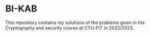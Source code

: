 # BI-KAB

This repository contains my solutions of the problems given in
the Cryptography and security course at CTU-FIT in 2022/2023.

